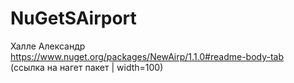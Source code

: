 # NuGetSAirport 
Халле Александр  
https://www.nuget.org/packages/NewAirp/1.1.0#readme-body-tab  
(ссылка на нагет пакет | width=100)
